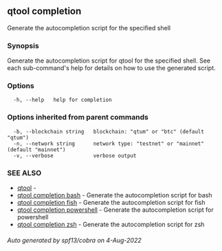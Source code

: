 ## qtool completion

Generate the autocompletion script for the specified shell

### Synopsis

Generate the autocompletion script for qtool for the specified shell.
See each sub-command's help for details on how to use the generated script.


### Options

```
  -h, --help   help for completion
```

### Options inherited from parent commands

```
  -b, --blockchain string   blockchain: "qtum" or "btc" (default "qtum")
  -n, --network string      network type: "testnet" or "mainnet" (default "mainnet")
  -v, --verbose             verbose output
```

### SEE ALSO

* [qtool](qtool.md)	 - 
* [qtool completion bash](qtool_completion_bash.md)	 - Generate the autocompletion script for bash
* [qtool completion fish](qtool_completion_fish.md)	 - Generate the autocompletion script for fish
* [qtool completion powershell](qtool_completion_powershell.md)	 - Generate the autocompletion script for powershell
* [qtool completion zsh](qtool_completion_zsh.md)	 - Generate the autocompletion script for zsh

###### Auto generated by spf13/cobra on 4-Aug-2022
